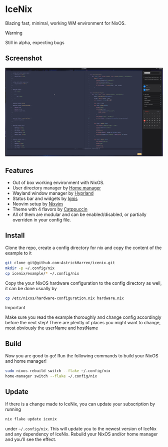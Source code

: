 # IceNix

Blazing fast, minimal, working WM environment for NixOS.

> [!WARNING]
> Still in alpha, expecting bugs

## Screenshot

![img](./assets/2025-01-12-211914_hyprshot.png)

## Features

- Out of box working environment with NixOS.
- User directory manager by [Home manager](https://nix-community.github.io/home-manager/options.xhtml)
- Wayland window manager by [Hyprland](https://wiki.hyprland.org/)
- Status bar and widgets by [Ignis](https://linkfrg.github.io/ignis/stable/index.html)
- Neovim setup by [Nixvim](https://nix-community.github.io/nixvim/)
- Theme with 4 flavors by [Catppuccin](https://catppuccin.com/)
- All of them are modular and can be enabled/disabled, or partially overriden in your config file. 


## Install

Clone the repo, create a config directory for nix and copy the content of the example to it
```sh
git clone git@github.com:AstrickHarren/icenix.git
mkdir -p ~/.config/nix
cp icenix/example/* ~/.config/nix
```

Copy the your NixOS hardware configuration to the config directory as well, it can be done usually by
```sh
cp /etc/nixos/hardware-configuration.nix hardware.nix
```

> [!IMPORTANT]
> Make sure you read the example thoroughly and change config accordingly before the next step!
> There are plently of places you might want to change, most obviously the userName and hostName

## Build

Now you are good to go! Run the following commands to build your NixOS and home manager!

```sh
sudo nixos-rebuild switch --flake ~/.config/nix 
home-manager switch --flake ~/.config/nix
```

## Update

If there is a change made to IceNix, you can update your subscription by running
```sh
nix flake update icenix
```
under `~/.config/nix`. This will update you to the newest version of IceNix and any 
dependency of IceNix. Rebuild your NixOS and/or home manager and you'll see the effect.
